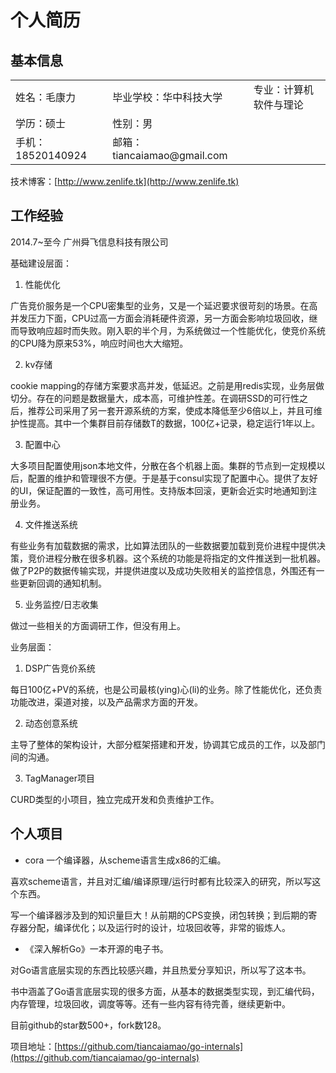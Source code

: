 # 个人简历

## 基本信息

<table>
	<tr>
		<td>姓名：毛康力</td>
		<td>毕业学校：华中科技大学</td>
		<td>专业：计算机软件与理论</td>	
	</tr>
	<tr>
		<td>学历：硕士</td> 	
		<td>性别：男</td>
	</tr>
	<tr>
		<td>手机：18520140924</td>
		<td>邮箱：tiancaiamao@gmail.com</td>
	</tr>
</table>

技术博客：[http://www.zenlife.tk](http://www.zenlife.tk)

## 工作经验

2014.7~至今 广州舜飞信息科技有限公司

基础建设层面：

1. 性能优化

广告竞价服务是一个CPU密集型的业务，又是一个延迟要求很苛刻的场景。在高并发压力下面，CPU过高一方面会消耗硬件资源，另一方面会影响垃圾回收，继而导致响应超时而失败。刚入职的半个月，为系统做过一个性能优化，使竞价系统的CPU降为原来53%，响应时间也大大缩短。

2. kv存储

cookie mapping的存储方案要求高并发，低延迟。之前是用redis实现，业务层做切分。存在的问题是数据量大，成本高，可维护性差。在调研SSD的可行性之后，推荐公司采用了另一套开源系统的方案，使成本降低至少6倍以上，并且可维护性提高。其中一个集群目前存储数T的数据，100亿+记录，稳定运行1年以上。 

3. 配置中心

大多项目配置使用json本地文件，分散在各个机器上面。集群的节点到一定规模以后，配置的维护和管理很不方便。于是基于consul实现了配置中心。提供了友好的UI，保证配置的一致性，高可用性。支持版本回滚，更新会近实时地通知到注册业务。

4. 文件推送系统

有些业务有加载数据的需求，比如算法团队的一些数据要加载到竞价进程中提供决策，竞价进程分散在很多机器。这个系统的功能是将指定的文件推送到一批机器。做了P2P的数据传输实现，并提供进度以及成功失败相关的监控信息，外围还有一些更新回调的通知机制。

5. 业务监控/日志收集

做过一些相关的方面调研工作，但没有用上。

业务层面：

1. DSP广告竞价系统

每日100亿+PV的系统，也是公司最核(ying)心(li)的业务。除了性能优化，还负责功能改进，渠道对接，以及产品需求方面的开发。

2. 动态创意系统

主导了整体的架构设计，大部分框架搭建和开发，协调其它成员的工作，以及部门间的沟通。

3. TagManager项目

CURD类型的小项目，独立完成开发和负责维护工作。

## 个人项目

* cora 一个编译器，从scheme语言生成x86的汇编。

喜欢scheme语言，并且对汇编/编译原理/运行时都有比较深入的研究，所以写这个东西。

写一个编译器涉及到的知识量巨大！从前期的CPS变换，闭包转换；到后期的寄存器分配，编译优化；以及运行时的设计，垃圾回收等，非常的锻炼人。

* 《深入解析Go》一本开源的电子书。

对Go语言底层实现的东西比较感兴趣，并且热爱分享知识，所以写了这本书。

书中涵盖了Go语言底层实现的很多方面，从基本的数据类型实现，到汇编代码，内存管理，垃圾回收，调度等等。还有一些内容有待完善，继续更新中。

目前github的star数500+，fork数128。

项目地址：[https://github.com/tiancaiamao/go-internals](https://github.com/tiancaiamao/go-internals)

